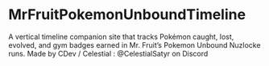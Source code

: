 # MrFruitPokemonUnboundTimeline

A vertical timeline companion site that tracks Pokémon caught, lost, evolved, and gym badges earned in Mr. Fruit’s Pokemon Unbound Nuzlocke runs.
Made by CDev / Celestial : @CelestialSatyr on Discord